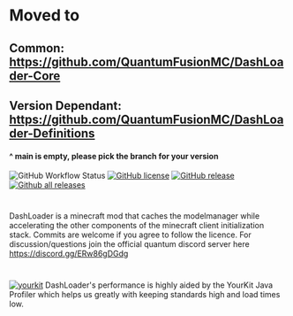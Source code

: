 # Moved to 
## Common: https://github.com/QuantumFusionMC/DashLoader-Core
## Version Dependant: https://github.com/QuantumFusionMC/DashLoader-Definitions
#### ^ main is empty, please pick the branch for your version


 ![GitHub Workflow Status](https://img.shields.io/github/workflow/status/alphaqu/DashLoader/build?style=for-the-badge&logo=appveyor&logoColor=white)
 [![GitHub license](https://img.shields.io/github/license/alphaqu/DashLoader.svg?style=for-the-badge&logo=appveyor&logoColor=white)](https://github.com/alphaqu/DashLoader/blob/master/LICENSE)
 [![GitHub release](https://img.shields.io/github/release/alphaqu/DashLoader.svg?style=for-the-badge&logo=appveyor&logoColor=white)](https://github.com/alphaqu/DashLoader/releases/)
 [![Github all releases](https://img.shields.io/github/downloads/alphaqu/DashLoader/total.svg?style=for-the-badge&logo=appveyor&logoColor=white)](https://github.com/alphaqu/DashLoader/releases/)



#  


DashLoader is a minecraft mod that caches the modelmanager while accelerating the other components of the minecraft client initialization stack. Commits are welcome if you agree to follow the licence. For discussion/questions join the official quantum discord server here https://discord.gg/ERw86gDGdg

#  

[![yourkit](https://i.imgur.com/5NI4mjp.png)](https://www.yourkit.com/)
DashLoader's performance is highly aided by the YourKit Java Profiler which helps us greatly with keeping standards high
and load times low.
